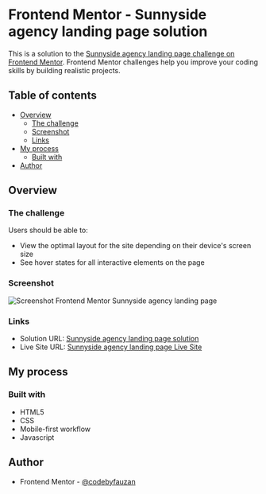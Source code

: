 # Frontend Mentor - Sunnyside agency landing page solution

This is a solution to the [Sunnyside agency landing page challenge on Frontend Mentor](https://www.frontendmentor.io/challenges/sunnyside-agency-landing-page-7yVs3B6ef). Frontend Mentor challenges help you improve your coding skills by building realistic projects.

## Table of contents

- [Overview](#overview)
  - [The challenge](#the-challenge)
  - [Screenshot](#screenshot)
  - [Links](#links)
- [My process](#my-process)
  - [Built with](#built-with)
- [Author](#author)

## Overview

### The challenge

Users should be able to:

- View the optimal layout for the site depending on their device's screen size
- See hover states for all interactive elements on the page

### Screenshot

![Screenshot Frontend Mentor Sunnyside agency landing page](https://user-images.githubusercontent.com/69569906/175202776-d2ab184a-07e6-4c59-bd68-f0200104456d.png)

### Links

- Solution URL: [Sunnyside agency landing page solution](https://www.frontendmentor.io/solutions/responsive-sunnyside-agency-landing-page-5IBfevegE)
- Live Site URL: [Sunnyside agency landing page Live Site](https://sunnyside-agency-landing-page-by-fauzan.netlify.app/)

## My process

### Built with

- HTML5
- CSS
- Mobile-first workflow
- Javascript

## Author

- Frontend Mentor - [@codebyfauzan](https://www.frontendmentor.io/profile/codebyfauzan)
